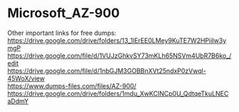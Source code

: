 # Microsoft_AZ-900

Other important links for free dumps:<br>
https://drive.google.com/drive/folders/13_1lErEE0LMey9KuTE7W2HPiiIw3ymgP
<br>
https://drive.google.com/file/d/1VUJzGhkvSY73mKLh65NSVm4UbR7B6ko_/edit
<br>
https://drive.google.com/file/d/1nbGJM3GOBBnXVt25ndxP0zVwql-45WoX/view
<br>
https://www.dumps-files.com/files/AZ-900/
<br>
https://drive.google.com/drive/folders/1mdu_XwKCINCp0U_QdtqeTkuLNECaDdmY
